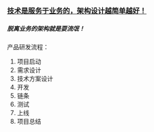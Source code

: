 ### <u>技术是服务于业务的，架构设计越简单越好！</u>

##### 脱离业务的架构就是耍流氓！

产品研发流程：

1. 项目启动
2. 需求设计
3. 技术方案设计
4. 开发
5. 链条
6. 测试
7. 上线
8. 项目总结